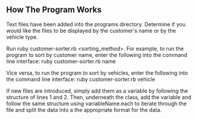 ## How The Program Works

Text files have been added into the programs directory. Determine if you would like the files to be displayed by the customer's name or by the vehicle type.

Run ruby customer-sorter.rb <sorting_method>. For example, to run the program to sort by customer name, enter the following into the command line interface:
ruby customer-sorter.rb name

Vice versa, to run the program to sort by vehicles, enter the following into the command line interface:
ruby customer-sorter.rb vehicle

If new files are introduced, simply add them as a variable by following the structure of lines 1 and 2. Then, underneath the class, add the variable and follow the same structure using variableName.each to iterate through the file and split the data into a the appropriate format for the data.
